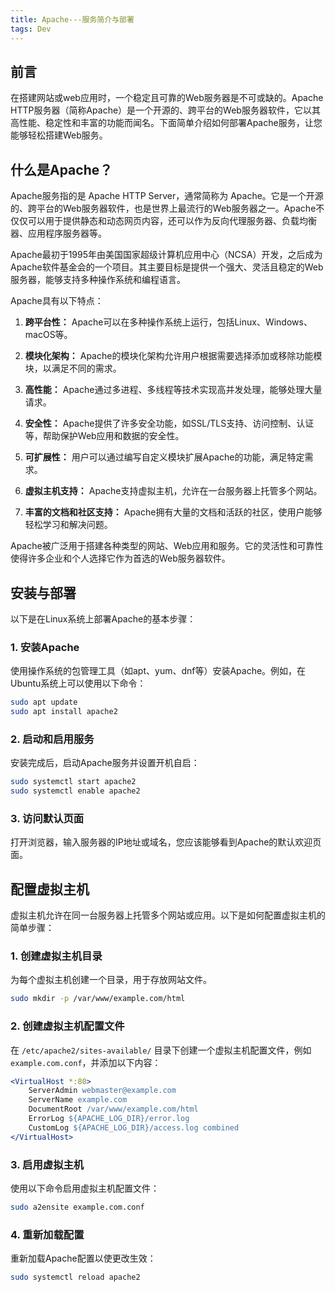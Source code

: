 ```yaml
---
title: Apache---服务简介与部署
tags: Dev
---
```


## 前言

在搭建网站或web应用时，一个稳定且可靠的Web服务器是不可或缺的。Apache HTTP服务器（简称Apache）是一个开源的、跨平台的Web服务器软件，它以其高性能、稳定性和丰富的功能而闻名。下面简单介绍如何部署Apache服务，让您能够轻松搭建Web服务。<!--more-->

## 什么是Apache？

Apache服务指的是 Apache HTTP Server，通常简称为 Apache。它是一个开源的、跨平台的Web服务器软件，也是世界上最流行的Web服务器之一。Apache不仅仅可以用于提供静态和动态网页内容，还可以作为反向代理服务器、负载均衡器、应用程序服务器等。

Apache最初于1995年由美国国家超级计算机应用中心（NCSA）开发，之后成为Apache软件基金会的一个项目。其主要目标是提供一个强大、灵活且稳定的Web服务器，能够支持多种操作系统和编程语言。

Apache具有以下特点：

1. **跨平台性：** Apache可以在多种操作系统上运行，包括Linux、Windows、macOS等。
   
2. **模块化架构：** Apache的模块化架构允许用户根据需要选择添加或移除功能模块，以满足不同的需求。

3. **高性能：** Apache通过多进程、多线程等技术实现高并发处理，能够处理大量请求。

4. **安全性：** Apache提供了许多安全功能，如SSL/TLS支持、访问控制、认证等，帮助保护Web应用和数据的安全性。

5. **可扩展性：** 用户可以通过编写自定义模块扩展Apache的功能，满足特定需求。

6. **虚拟主机支持：** Apache支持虚拟主机，允许在一台服务器上托管多个网站。

7. **丰富的文档和社区支持：** Apache拥有大量的文档和活跃的社区，使用户能够轻松学习和解决问题。

Apache被广泛用于搭建各种类型的网站、Web应用和服务。它的灵活性和可靠性使得许多企业和个人选择它作为首选的Web服务器软件。

## 安装与部署

以下是在Linux系统上部署Apache的基本步骤：

### 1. 安装Apache

使用操作系统的包管理工具（如apt、yum、dnf等）安装Apache。例如，在Ubuntu系统上可以使用以下命令：

```bash
sudo apt update
sudo apt install apache2
```

### 2. 启动和启用服务

安装完成后，启动Apache服务并设置开机自启：

```bash
sudo systemctl start apache2
sudo systemctl enable apache2
```

### 3. 访问默认页面

打开浏览器，输入服务器的IP地址或域名，您应该能够看到Apache的默认欢迎页面。

## 配置虚拟主机

虚拟主机允许在同一台服务器上托管多个网站或应用。以下是如何配置虚拟主机的简单步骤：

### 1. 创建虚拟主机目录

为每个虚拟主机创建一个目录，用于存放网站文件。

```bash
sudo mkdir -p /var/www/example.com/html
```

### 2. 创建虚拟主机配置文件

在 `/etc/apache2/sites-available/` 目录下创建一个虚拟主机配置文件，例如 `example.com.conf`，并添加以下内容：

```apache
<VirtualHost *:80>
    ServerAdmin webmaster@example.com
    ServerName example.com
    DocumentRoot /var/www/example.com/html
    ErrorLog ${APACHE_LOG_DIR}/error.log
    CustomLog ${APACHE_LOG_DIR}/access.log combined
</VirtualHost>
```

### 3. 启用虚拟主机

使用以下命令启用虚拟主机配置文件：

```bash
sudo a2ensite example.com.conf
```

### 4. 重新加载配置

重新加载Apache配置以使更改生效：

```bash
sudo systemctl reload apache2
```
